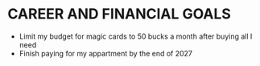 # CAREER AND FINANCIAL GOALS

* Limit my budget for magic cards to 50 bucks a month after buying all I need
* Finish paying for my appartment by the end of 2027
